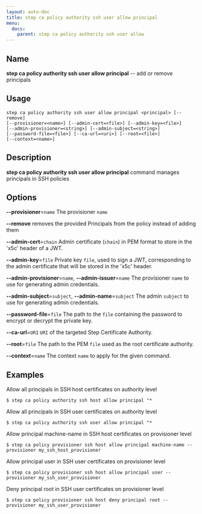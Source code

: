 ```yaml
---
layout: auto-doc
title: step ca policy authority ssh user allow principal
menu:
  docs:
    parent: step ca policy authority ssh user allow
---
```


## Name
**step ca policy authority ssh user allow principal** -- add or remove principals

## Usage

```raw
step ca policy authority ssh user allow principal <principal> [--remove]
[--provisioner=<name>] [--admin-cert=<file>] [--admin-key=<file>]
[--admin-provisioner=<string>] [--admin-subject=<string>]
[--password-file=<file>] [--ca-url=<uri>] [--root=<file>]
[--context=<name>]
```

## Description

**step ca policy authority ssh user allow principal** command manages principals in SSH policies

## Options


**--provisioner**=`name`
The provisioner `name`

**--remove**
removes the provided Principals from the policy instead of adding them

**--admin-cert**=`chain`
Admin certificate (`chain`) in PEM format to store in the 'x5c' header of a JWT.

**--admin-key**=`file`
Private key `file`, used to sign a JWT, corresponding to the admin certificate that will
be stored in the 'x5c' header.

**--admin-provisioner**=`name`, **--admin-issuer**=`name`
The provisioner `name` to use for generating admin credentials.

**--admin-subject**=`subject`, **--admin-name**=`subject`
The admin `subject` to use for generating admin credentials.

**--password-file**=`file`
The path to the `file` containing the password to encrypt or decrypt the private key.

**--ca-url**=`URI`
`URI` of the targeted Step Certificate Authority.

**--root**=`file`
The path to the PEM `file` used as the root certificate authority.

**--context**=`name`
The context `name` to apply for the given command.

## Examples

Allow all principals in SSH host certificates on authority level
```shell
$ step ca policy authority ssh host allow principal "*
```

Allow all principals in SSH user certificates on authority level
```shell
$ step ca policy authority ssh user allow principal "*
```

Allow principal machine-name in SSH host certificates on provisioner level
```shell
$ step ca policy provisioner ssh host allow principal machine-name --provisioner my_ssh_host_provisioner
```

Allow principal user in SSH user certificates on provisioner level
```shell
$ step ca policy provisioner ssh host allow principal user --provisioner my_ssh_user_provisioner
```

Deny principal root in SSH user certificates on provisioner level
```shell
$ step ca policy provisioner ssh host deny principal root --provisioner my_ssh_user_provisioner
```



